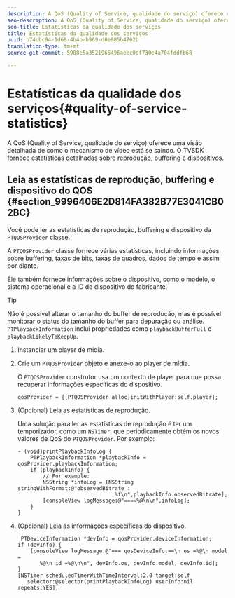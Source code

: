 ```yaml
---
description: A QoS (Quality of Service, qualidade do serviço) oferece uma visão detalhada de como o mecanismo de vídeo está se saindo. O TVSDK fornece estatísticas detalhadas sobre reprodução, buffering e dispositivos.
seo-description: A QoS (Quality of Service, qualidade do serviço) oferece uma visão detalhada de como o mecanismo de vídeo está se saindo. O TVSDK fornece estatísticas detalhadas sobre reprodução, buffering e dispositivos.
seo-title: Estatísticas da qualidade dos serviços
title: Estatísticas da qualidade dos serviços
uuid: b74cbc94-1d69-4b4b-b969-d0e985b4762b
translation-type: tm+mt
source-git-commit: 5908e5a3521966496aeec0ef730e4a704fddfb68

---
```



# Estatísticas da qualidade dos serviços{#quality-of-service-statistics}

A QoS (Quality of Service, qualidade do serviço) oferece uma visão detalhada de como o mecanismo de vídeo está se saindo. O TVSDK fornece estatísticas detalhadas sobre reprodução, buffering e dispositivos.

## Leia as estatísticas de reprodução, buffering e dispositivo do QOS {#section_9996406E2D814FA382B77E3041CB02BC}

Você pode ler as estatísticas de reprodução, buffering e dispositivo da `PTQOSProvider` classe.

A `PTQOSProvider` classe fornece várias estatísticas, incluindo informações sobre buffering, taxas de bits, taxas de quadros, dados de tempo e assim por diante.

Ele também fornece informações sobre o dispositivo, como o modelo, o sistema operacional e a ID do dispositivo do fabricante.

>[!TIP]
>
>Não é possível alterar o tamanho do buffer de reprodução, mas é possível monitorar o status do tamanho do buffer para depuração ou análise. `PTPlaybackInformation` inclui propriedades como `playbackBufferFull` e `playbackLikelyToKeepUp`.

1. Instanciar um player de mídia.
1. Crie um `PTQOSProvider` objeto e anexe-o ao player de mídia.

   O `PTQOSProvider` construtor usa um contexto de player para que possa recuperar informações específicas do dispositivo.

   ```
   qosProvider = [[PTQOSProvider alloc]initWithPlayer:self.player]; 
   ```

1. (Opcional) Leia as estatísticas de reprodução.

   Uma solução para ler as estatísticas de reprodução é ter um temporizador, como um `NSTimer`, que periodicamente obtém os novos valores de QoS do `PTQOSProvider`. Por exemplo:

   ```
   - (void)printPlaybackInfoLog { 
       PTPlaybackInformation *playbackInfo = qosProvider.playbackInformation;  
       if (playbackInfo) { 
           // For example: 
           NSString *infoLog = [NSString stringWithFormat:@"observedBitrate :  
                                  %f\n",playbackInfo.observedBitrate]; 
           [consoleView logMessage:@"====%@\n\n",infoLog]; 
       } 
   }
   ```

1. (Opcional) Leia as informações específicas do dispositivo.

   ```
    PTDeviceInformation *devInfo = qosProvider.deviceInformation; 
   if (devInfo) { 
       [consoleView logMessage:@"=== qosDeviceInfo:==\n os =%@\n model =  
          %@\n id =%@\n\n", devInfo.os, devInfo.model, devInfo.id]; 
   } 
   [NSTimer scheduledTimerWithTimeInterval:2.0 target:self  
      selector:@selector(printPlaybackInfoLog) userInfo:nil repeats:YES];
   ```

